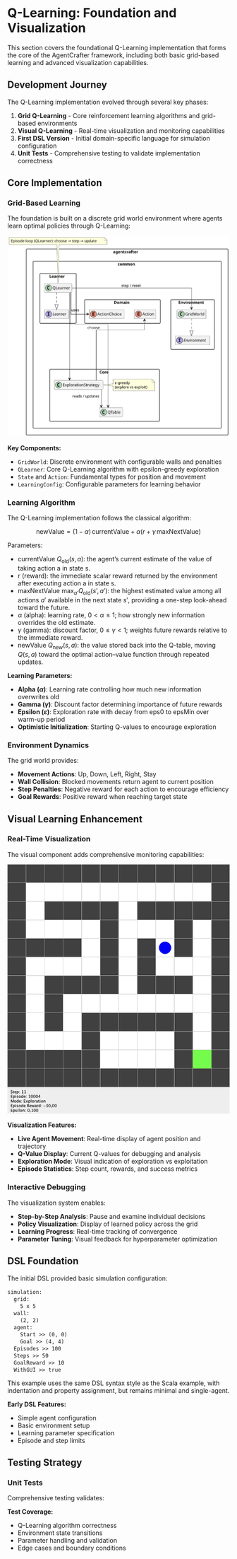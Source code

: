 # Q-Learning: Foundation and Visualization

This section covers the foundational Q-Learning implementation that forms the core of the AgentCrafter framework, including both basic grid-based learning and advanced visualization capabilities.

## Development Journey

The Q-Learning implementation evolved through several key phases:

1. **Grid Q-Learning** - Core reinforcement learning algorithms and grid-based environments
2. **Visual Q-Learning** - Real-time visualization and monitoring capabilities  
3. **First DSL Version** - Initial domain-specific language for simulation configuration
4. **Unit Tests** - Comprehensive testing to validate implementation correctness

## Core Implementation

### Grid-Based Learning

The foundation is built on a discrete grid world environment where agents learn optimal policies through Q-Learning:

![Q-Learning Diagram](./big_picture.svg)

**Key Components:**
- `GridWorld`: Discrete environment with configurable walls and penalties
- `QLearner`: Core Q-Learning algorithm with epsilon-greedy exploration
- `State` and `Action`: Fundamental types for position and movement
- `LearningConfig`: Configurable parameters for learning behavior

### Learning Algorithm

The Q-Learning implementation follows the classical algorithm:

$$
\text{newValue}  = (1-\alpha)\,\text{currentValue} + \alpha\bigl(r + \gamma\,\text{maxNextValue}\bigr)
$$

Parameters:
- currentValue $Q_{\text{old}}(s,a)$: the agent’s current estimate of the value of taking action a in state s. 
- r (reward): the immediate scalar reward returned by the environment after executing action a in state s.
- maxNextValue $\displaystyle\max_{a’} Q_{\text{old}}(s’,a’)$: the highest estimated value among all actions $a′$ available in the next state $s′$, providing a one-step look-ahead toward the future.
- $\alpha$ (alpha): learning rate, $0 < \alpha \le 1$; how strongly new information overrides the old estimate.
- $\gamma$ (gamma): discount factor, $0 \le \gamma < 1$; weights future rewards relative to the immediate reward.
- newValue $Q_{\text{new}}(s,a)$: the value stored back into the Q-table, moving $Q(s,a)$ toward the optimal action–value function through repeated updates.

**Learning Parameters:**
- **Alpha ($α$)**: Learning rate controlling how much new information overwrites old
- **Gamma ($γ$)**: Discount factor determining importance of future rewards
- **Epsilon ($ε$)**: Exploration rate with decay from eps0 to epsMin over warm-up period
- **Optimistic Initialization**: Starting Q-values to encourage exploration

### Environment Dynamics

The grid world provides:
- **Movement Actions**: Up, Down, Left, Right, Stay
- **Wall Collision**: Blocked movements return agent to current position
- **Step Penalties**: Negative reward for each action to encourage efficiency
- **Goal Rewards**: Positive reward when reaching target state

## Visual Learning Enhancement

### Real-Time Visualization

The visual component adds comprehensive monitoring capabilities:

![Q-Learning Visualization](./gui.png)

**Visualization Features:**
- **Live Agent Movement**: Real-time display of agent position and trajectory
- **Q-Value Display**: Current Q-values for debugging and analysis
- **Exploration Mode**: Visual indication of exploration vs exploitation
- **Episode Statistics**: Step count, rewards, and success metrics

### Interactive Debugging

The visualization system enables:
- **Step-by-Step Analysis**: Pause and examine individual decisions
- **Policy Visualization**: Display of learned policy across the grid
- **Learning Progress**: Real-time tracking of convergence
- **Parameter Tuning**: Visual feedback for hyperparameter optimization

## DSL Foundation

The initial DSL provided basic simulation configuration:

```dsl
simulation:
  grid:
    5 x 5
  wall:
    (2, 2)
  agent:
    Start >> (0, 0)
    Goal >> (4, 4)
  Episodes >> 100
  Steps >> 50
  GoalReward >> 10
  WithGUI >> true
```
This example uses the same DSL syntax style as the Scala example, with indentation and property assignment, but remains minimal and single-agent.

**Early DSL Features:**
- Simple agent configuration
- Basic environment setup
- Learning parameter specification
- Episode and step limits

## Testing Strategy

### Unit Tests

Comprehensive testing validates:

**Test Coverage:**
- Q-Learning algorithm correctness
- Environment state transitions
- Parameter handling and validation
- Edge cases and boundary conditions
